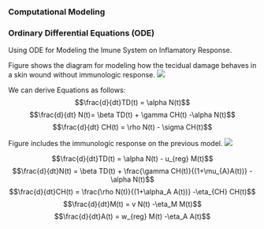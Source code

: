 ### Computational Modeling

### Ordinary Differential Equations (ODE)
Using ODE for Modeling the Imune System on Inflamatory Response. 

Figure shows the diagram for modeling how the tecidual damage behaves in a skin wound without immunologic response. 
![](tp1/modelo1.png)

We can derive Equations as follows: 
$$\frac{d}{dt}TD(t) = \alpha N(t)$$
$$\frac{d}{dt} N(t)= \beta TD(t) + \gamma CH(t) -\alpha N(t)$$
$$\frac{d}{dt} CH(t) = \rho N(t) - \sigma CH(t)$$

Figure includes the immunologic response on the previous model. 
![](tp1/modelo2.png)

$$\frac{d}{dt}TD(t) = \alpha N(t) - u_{reg} M(t)$$
$$\frac{d}{dt}N(t) = \beta TD(t) + \frac{\gamma CH(t)}{(1+\mu_{A}A(t))} -\alpha N(t)$$
$$\frac{d}{dt}CH(t) = \frac{\rho N(t)}{(1+\alpha_A A(t))} -\eta_{CH} CH(t)$$
$$\frac{d}{dt}M(t) = v N(t) -\eta_M M(t)$$
$$\frac{d}{dt}A(t) = w_{reg} M(t) -\eta_A A(t)$$

